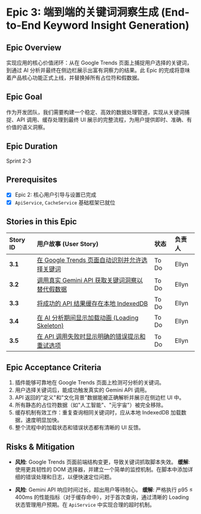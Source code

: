 # Epic 3: 端到端的关键词洞察生成 (End-to-End Keyword Insight Generation)

## Epic Overview

实现应用的核心价值闭环：从在 Google Trends 页面上捕捉用户选择的关键词，到通过 AI 分析并最终在侧边栏展示出富有洞察力的结果。此 Epic 的完成将意味着产品核心功能正式上线，并替换掉所有占位符和假数据。

## Epic Goal

作为开发团队，我们需要构建一个稳定、高效的数据处理管道，实现从关键词捕捉、API 调用、缓存处理到最终 UI 展示的完整流程，为用户提供即时、准确、有价值的语义洞察。

## Epic Duration
Sprint 2-3

## Prerequisites
- [x] Epic 2: 核心用户引导与设置已完成
- [x] `ApiService`, `CacheService` 基础框架已就位

## Stories in this Epic

| Story ID | 用户故事 (User Story) | 状态 | 负责人 |
| :--- | :--- | :--- | :--- |
| **3.1** | [在 Google Trends 页面自动识别并允许选择关键词](./stories/3.1.story.md) | To Do | Ellyn |
| **3.2** | [调用真实 Gemini API 获取关键词洞察以替代假数据](./stories/3.2.story.md) | To Do | Ellyn |
| **3.3** | [将成功的 API 结果缓存在本地 IndexedDB](./stories/3.3.story.md) | To Do | Ellyn |
| **3.4** | [在 AI 分析期间显示加载动画 (Loading Skeleton)](./stories/3.4.story.md) | To Do | Ellyn |
| **3.5** | [在 API 调用失败时显示明确的错误提示和重试选项](./stories/3.5.story.md) | To Do | Ellyn |

## Epic Acceptance Criteria

1.  插件能够可靠地在 Google Trends 页面上检测可分析的关键词。
2.  用户选择关键词后，能成功触发真实的 Gemini API 调用。
3.  API 返回的"定义"和"文化背景"数据能被正确解析并展示在侧边栏 UI 中。
4.  所有静态的占位符数据（如"人工智能"、"元宇宙"）被完全移除。
5.  缓存机制有效工作：重复查询相同关键词时，应从本地 IndexedDB 加载数据，速度明显加快。
6.  整个流程中的加载状态和错误状态都有清晰的 UI 反馈。

## Risks & Mitigation

- **风险**: Google Trends 页面前端结构变更，导致关键词抓取脚本失效。
  **缓解**: 使用更具韧性的 DOM 选择器，并建立一个简单的监控机制。在脚本中添加详细的错误处理和日志，以便快速定位问题。

- **风险**: Gemini API 响应时间过长，超出用户等待耐心。
  **缓解**: 严格执行 p95 ≤ 400ms 的性能指标（对于缓存命中），对于首次查询，通过清晰的 Loading 状态管理用户预期。在 `ApiService` 中实现合理的超时机制。 